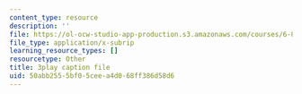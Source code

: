 ```yaml
---
content_type: resource
description: ''
file: https://ol-ocw-studio-app-production.s3.amazonaws.com/courses/6-890-algorithmic-lower-bounds-fun-with-hardness-proofs-fall-2014/50abb2555bf05ceea4d068ff386d58d6_iDNpHHO_O6w.vtt
file_type: application/x-subrip
learning_resource_types: []
resourcetype: Other
title: 3play caption file
uid: 50abb255-5bf0-5cee-a4d0-68ff386d58d6
---
```

